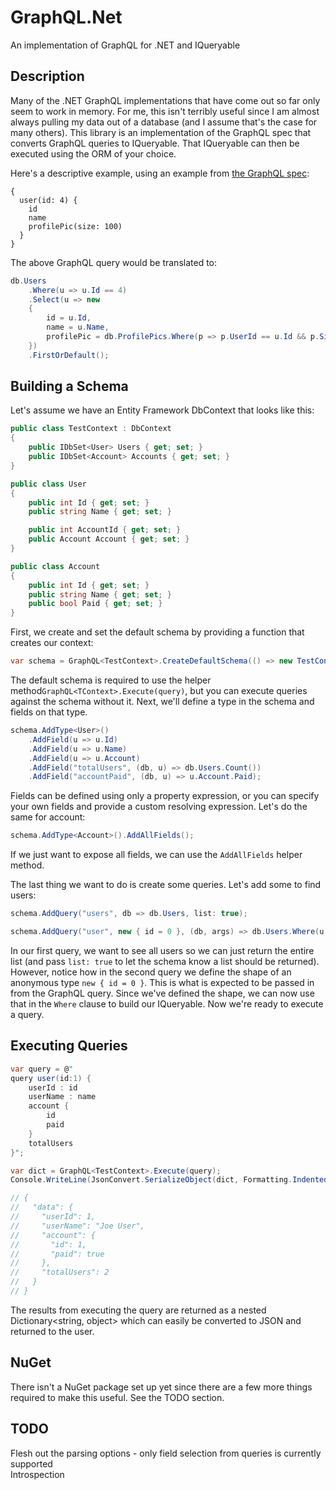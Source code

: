 # GraphQL.Net
An implementation of GraphQL for .NET and IQueryable

## Description
Many of the .NET GraphQL implementations that have come out so far only seem to work in memory.
For me, this isn't terribly useful since I am almost always pulling my data out of a database (and I assume that's the case for many others). 
This library is an implementation of the GraphQL spec that converts GraphQL queries to IQueryable.
That IQueryable can then be executed using the ORM of your choice.

Here's a descriptive example, using an example from [the GraphQL spec](http://facebook.github.io/graphql/#sec-Language.Query-Document.Arguments):

```
{
  user(id: 4) {
    id
    name
    profilePic(size: 100)
  }
}
```

The above GraphQL query would be translated to:

```csharp
db.Users
    .Where(u => u.Id == 4)
    .Select(u => new
    {
        id = u.Id,
        name = u.Name,
        profilePic = db.ProfilePics.Where(p => p.UserId == u.Id && p.Size == 100)
    })
    .FirstOrDefault();
```

## Building a Schema
Let's assume we have an Entity Framework DbContext that looks like this:

```csharp
public class TestContext : DbContext
{
    public IDbSet<User> Users { get; set; }
    public IDbSet<Account> Accounts { get; set; }
}

public class User
{
    public int Id { get; set; }
    public string Name { get; set; }

    public int AccountId { get; set; }
    public Account Account { get; set; }
}

public class Account
{
    public int Id { get; set; }
    public string Name { get; set; }
    public bool Paid { get; set; }
}
```

First, we create and set the default schema by providing a function that creates our context:

```csharp
var schema = GraphQL<TestContext>.CreateDefaultSchema(() => new TestContext());
```

The default schema is required to use the helper method`GraphQL<TContext>.Execute(query)`, but you can execute queries against the schema without it. Next, we'll define a type in the schema and fields on that type.

```csharp
schema.AddType<User>()
    .AddField(u => u.Id)
    .AddField(u => u.Name)
    .AddField(u => u.Account)
    .AddField("totalUsers", (db, u) => db.Users.Count())
    .AddField("accountPaid", (db, u) => u.Account.Paid);
```

Fields can be defined using only a property expression, or you can specify your own fields and provide a custom resolving expression. Let's do the same for account:

```csharp
schema.AddType<Account>().AddAllFields();
```

If we just want to expose all fields, we can use the `AddAllFields` helper method.

The last thing we want to do is create some queries. Let's add some to find users:

```csharp
schema.AddQuery("users", db => db.Users, list: true);

schema.AddQuery("user", new { id = 0 }, (db, args) => db.Users.Where(u => u.Id == args.id));
```

In our first query, we want to see all users so we can just return the entire list (and pass `list: true` to let the schema know a list should be returned). However, notice how in the second query we define the shape of an anonymous type `new { id = 0 }`. This is what is expected to be passed in from the GraphQL query. Since we've defined the shape, we can now use that in the `Where` clause to build our IQueryable. Now we're ready to execute a query.

## Executing Queries

```csharp
var query = @"
query user(id:1) {
    userId : id
    userName : name
    account {
        id
        paid
    }
    totalUsers
}";

var dict = GraphQL<TestContext>.Execute(query);
Console.WriteLine(JsonConvert.SerializeObject(dict, Formatting.Indented));

// {
//   "data": {
//     "userId": 1,
//     "userName": "Joe User",
//     "account": {
//       "id": 1,
//       "paid": true
//     },
//     "totalUsers": 2
//   }
// }
```

The results from executing the query are returned as a nested Dictionary<string, object> which can easily be converted to JSON and returned to the user.

## NuGet
There isn't a NuGet package set up yet since there are a few more things required to make this useful. See the TODO section.

## TODO
Flesh out the parsing options - only field selection from queries is currently supported  
Introspection  
